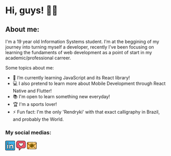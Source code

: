 # **Hi, guys!** 👋🏽

## About me: 
I'm a 19 year old Information Systems student. I'm at the beggining of my journey into turning myself a developer, recently I've been focusing on learning the fundaments of web development as a point of start in my academic/professional carreer. 

Some topics about me:
- 🌱 I’m currently learning JavaScript and its React library!
- 💻 I also pretend to learn more about Mobile Development through React Native and Flutter!
- 📚 I'm open to learn something new everyday!
- 🏆 I'm a sports lover!
- ⚡ Fun fact: I'm the only 'Rendryki' with that exact calligraphy in Brazil, and probably the World.

### My social medias:
<a href="https://www.linkedin.com/in/rendryki-melo/" target="blank"><img src="https://github.com/Rendryki/Rendryki/blob/main/logos/linkedin%20logo.png" alt="LinkedIn" width="30"></a>
<a href="https://www.instagram.com/rendryki_/" target="blank"><img src="https://github.com/Rendryki/Rendryki/blob/main/logos/insta%20logo.png" alt="Instagram" width="30"></a>
<a href="mailto:rendrykimelo.pro@gmail.com" target="blank"><img src="https://github.com/Rendryki/Rendryki/blob/main/logos/email%20logo.png" alt="Email" width="30"></a>

<!--
**Rendryki/Rendryki** is a ✨ _special_ ✨ repository because its `README.md` (this file) appears on your GitHub profile.

Here are some ideas to get you started:

- 🔭 I’m currently working on ...
- 🌱 I’m currently learning ...
- 👯 I’m looking to collaborate on ...
- 🤔 I’m looking for help with ...
- 💬 Ask me about ...
- 📫 How to reach me: ...
- 😄 Pronouns: ...
- ⚡ Fun fact: ...
-->
